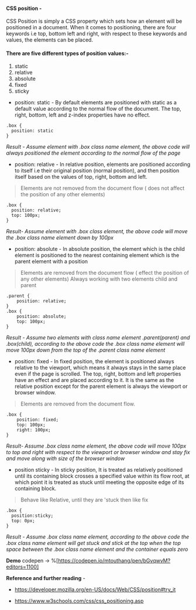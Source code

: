 #### CSS position -
CSS Position is simply a CSS property which sets how an element will be positioned in a document. When it comes to positioning, there are four keywords i.e top, bottom left and right, with respect to these keywords and values, the elements can be placed.

#### There are five different types of position values:-
1. static
2. relative
3. absolute
4. fixed
5. sticky


- position: static - 
By default elements are positioned with static as a default value according to the normal flow of the document. The top, right, bottom, left and z-index properties have no effect.

```
.box {
  position: static
}
``` 
*Result - Assume element with .box class name element, the above code will always positioned the element according to the normal flow of the page*

- position: relative - 
In relative position, elements are positioned according to itself i.e their original position (normal position), and then position itself based on the values of top, right, bottom and left.
>Elements are not removed from the document flow ( does not affect the position of any other elements)

```
.box {
  position: relative;
  top: 100px;
}
``` 
*Result- Assume element with .box class element, the above code will move the .box class name element down by 100px*

- position: absolute - 
In absolute position, the element which is the child element is positioned to the nearest containing element which is the parent element with a  position
> Elements are removed from the document flow ( effect the position of any other elements)
> Always working with two elements child and parent

```
.parent {
    position: relative;
}
.box {
    position: absolute;
    top: 100px;
}
``` 
*Result -  Assume two elements with class name element .parent(parent) and .box(child), according to the above code the .box class name element will move 100px down from the top of the .parent class name element*

- position: fixed - 
In fixed position, the element is positioned always relative to the viewport, which means it always stays in the same place even if the page is scrolled. The top, right, bottom and left properties have an effect and are placed according to it. It is the same as the relative position except for the parent element is always the viewport or browser window.
> Elements are removed from the document flow.

```
.box {
    position: fixed;
    top: 100px;
    right: 100px;
}
``` 
*Result- Assume .box  class name element, the above code will move 100px to top and right with respect to the viewport or browser window and stay fix and move along with size of the browser window*

- position sticky -
In sticky position,  It is treated as relatively positioned until its containing block crosses a specified value within its flow root, at which point it is treated as stuck until meeting the opposite edge of its containing block.
> Behave like Relative, until they are 'stuck then like fix

```
.box {
  position:sticky;
  top: 0px;
}
``` 
*Result - Assume .box class name element, according to the above code the  .box class name element will get stuck and stick at the top when the top space between the .box class name element and the container equals zero*

**Demo**
codepen -> %[https://codepen.io/mtouthang/pen/bGvqwvM?editors=1100]

**Reference and further reading** -

- https://developer.mozilla.org/en-US/docs/Web/CSS/position#try_it

- https://www.w3schools.com/css/css_positioning.asp